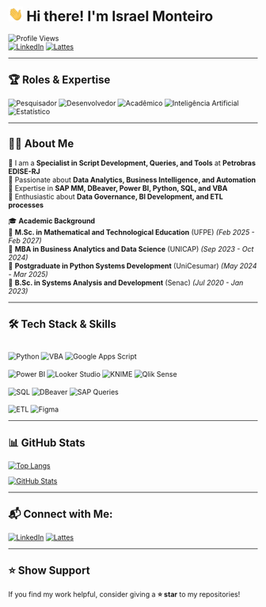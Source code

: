 # <img src="https://raw.githubusercontent.com/ABSphreak/ABSphreak/master/gifs/Hi.gif" width="30px"> Hi there! I'm Israel Monteiro

![Profile Views](https://komarev.com/ghpvc/?username=IsraelMonteiro&label=Profile%20Views&color=0e75b6&style=flat)  
[![LinkedIn](https://img.shields.io/badge/LinkedIn-israelsmonteiro-blue?style=flat-square&logo=linkedin)](https://www.linkedin.com/in/israelsmonteiro/)
[![Lattes](https://img.shields.io/badge/Lattes-Perfil-blue)](https://lattes.cnpq.br/6908410029291276)

---

## 🏆 Roles & Expertise

![Pesquisador](https://img.shields.io/badge/Pesquisador-%23007ACC?style=for-the-badge&logo=academia&logoColor=white)
![Desenvolvedor](https://img.shields.io/badge/Desenvolvedor-%2300A98F?style=for-the-badge&logo=codeforces&logoColor=white)
![Acadêmico](https://img.shields.io/badge/Acadêmico-%23F24E1E?style=for-the-badge&logo=bookstack&logoColor=white)
![Inteligência Artificial](https://img.shields.io/badge/Inteligência%20Artificial-%23FF6F00?style=for-the-badge&logo=openai&logoColor=white)
![Estatístico](https://img.shields.io/badge/Estatístico-%234285F4?style=for-the-badge&logo=chart-bar&logoColor=white)

---

## 👨‍💻 About Me

🔹 I am a **Specialist in Script Development, Queries, and Tools** at **Petrobras EDISE-RJ**  
🔹 Passionate about **Data Analytics, Business Intelligence, and Automation**  
🔹 Expertise in **SAP MM, DBeaver, Power BI, Python, SQL, and VBA**  
🔹 Enthusiastic about **Data Governance, BI Development, and ETL processes**  

🎓 **Academic Background**  
📌 **M.Sc. in Mathematical and Technological Education** (UFPE) *(Feb 2025 - Feb 2027)*  
📌 **MBA in Business Analytics and Data Science** (UNICAP) *(Sep 2023 - Oct 2024)*  
📌 **Postgraduate in Python Systems Development** (UniCesumar) *(May 2024 - Mar 2025)*  
📌 **B.Sc. in Systems Analysis and Development** (Senac) *(Jul 2020 - Jan 2023)*  

---

## 🛠 Tech Stack & Skills

<div style="display: inline_block"><br/>
    <img align="center" alt="Python" src="https://img.shields.io/badge/Python-3776AB?style=for-the-badge&logo=python&logoColor=white" />
    <img align="center" alt="VBA" src="https://img.shields.io/badge/VBA-217346?style=for-the-badge&logo=microsoft-excel&logoColor=white" />
    <img align="center" alt="Google Apps Script" src="https://img.shields.io/badge/Google%20Apps%20Script-4285F4?style=for-the-badge&logo=googlecloud&logoColor=white" />
    <br/><br/>
    <img align="center" alt="Power BI" src="https://img.shields.io/badge/Power%20BI-F2C811?style=for-the-badge&logo=powerbi&logoColor=black" />
    <img align="center" alt="Looker Studio" src="https://img.shields.io/badge/Looker%20Studio-4285F4?style=for-the-badge&logo=looker&logoColor=white" />
    <img align="center" alt="KNIME" src="https://img.shields.io/badge/KNIME-FFC107?style=for-the-badge&logo=knime&logoColor=black" />
    <img align="center" alt="Qlik Sense" src="https://img.shields.io/badge/Qlik%20Sense-74C947?style=for-the-badge&logo=qlik&logoColor=white" />
    <br/><br/>
    <img align="center" alt="SQL" src="https://img.shields.io/badge/SQL-336791?style=for-the-badge&logo=postgresql&logoColor=white" />
    <img align="center" alt="DBeaver" src="https://img.shields.io/badge/DBeaver-003B57?style=for-the-badge&logo=dbeaver&logoColor=white" />
    <img align="center" alt="SAP Queries" src="https://img.shields.io/badge/SAP-0FAAFF?style=for-the-badge&logo=sap&logoColor=white" />
    <br/><br/>
    <img align="center" alt="ETL" src="https://img.shields.io/badge/ETL-FF6F00?style=for-the-badge&logo=apache-spark&logoColor=white" />
    <img align="center" alt="Figma" src="https://img.shields.io/badge/Figma-F24E1E?style=for-the-badge&logo=figma&logoColor=white" />
</div>

---

## 📊 GitHub Stats

[![Top Langs](https://github-readme-stats.vercel.app/api/top-langs/?username=IsraelMonteiro&layout=compact&theme=highcontrast)](https://github.com/anuraghazra/github-readme-stats)

[![GitHub Stats](https://github-readme-stats.vercel.app/api?username=IsraelMonteiro&show_icons=true&theme=highcontrast)](https://github.com/anuraghazra/github-readme-stats)

---

## 📬 Connect with Me:

[![LinkedIn](https://img.shields.io/badge/LinkedIn-israelsmonteiro-blue?style=flat-square&logo=linkedin)](https://www.linkedin.com/in/israelsmonteiro/)
[![Lattes](https://img.shields.io/badge/Lattes-Perfil-blue)](https://lattes.cnpq.br/6908410029291276)

---

## ⭐ Show Support

If you find my work helpful, consider giving a **⭐ star** to my repositories!



